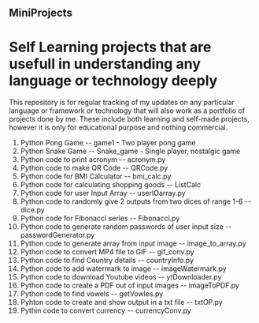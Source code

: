 ## MiniProjects
# Self Learning projects that are usefull in understanding any language or technology deeply

This repository is for regular tracking of my updates on any particular language or framework or technology that will also work as a portfolio of projects done by me. These include both learning and self-made projects, however it is only for educational purpose and nothing commercial.

1. Python Pong Game -- game1 - Two player pong game
2. Python Snake Game -- Snake_game - Single player, nostalgic game
3. Python code to print acronym -- acronym.py
4. Python code to make QR Code -- QRCode.py
5. Python code for BMI Calculator -- bmi_calc.py
6. Python code for calculating shopping goods -- ListCalc 
7. Python code for user Input Array -- userIOarray.py
8. Python code to randomly give 2 outputs from two dices of range 1-6 -- dice.py
9. Python code for Fibonacci series -- Fibonacci.py
10. Python code to generate random passwords of user input size -- passwordGenerator.py
11. Python code to generate array from input image -- image_to_array.py
12. Python code to convert MP4 file to GIF -- gif_conv.py
13. Python code to find Country details -- countryInfo.py
14. Python code to add watermark to image -- imageWatermark.py
15. Python code to download Youtube videos -- ytDownloader.py
16. Python code to create a PDF out of input images -- imageToPDF.py
17. Python code to find vowels -- getVowles.py
18. Pyhton code to create and show output in a txt file -- txtOP.py
19. Pythin code to convert currency -- currencyConv.py
